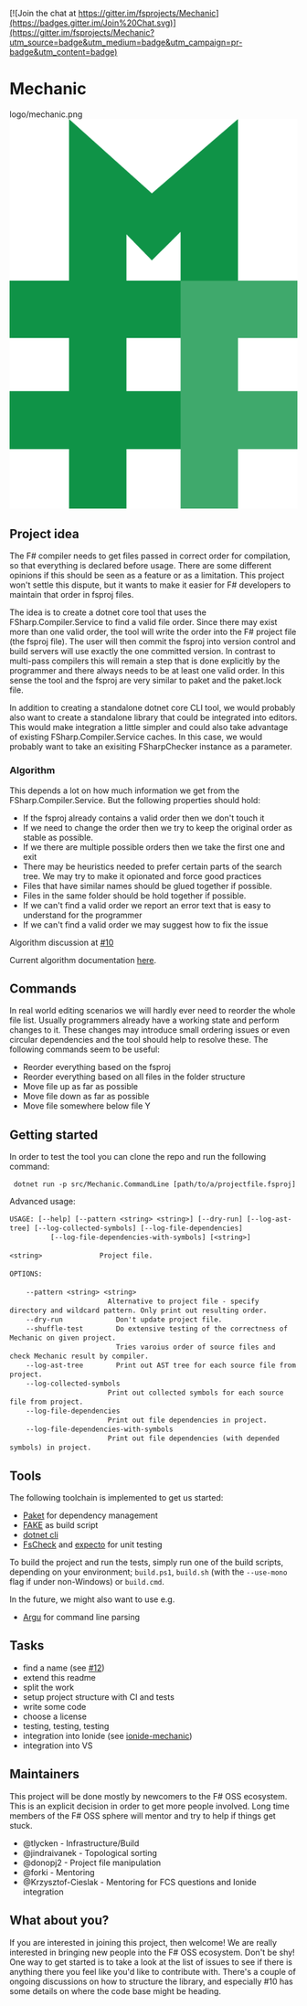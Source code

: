 [![Join the chat at https://gitter.im/fsprojects/Mechanic](https://badges.gitter.im/Join%20Chat.svg)](https://gitter.im/fsprojects/Mechanic?utm_source=badge&utm_medium=badge&utm_campaign=pr-badge&utm_content=badge)

# Mechanic

logo/mechanic.png
![Mechanic](logo/mechanic.png "Mechanic")

## Project idea

The F# compiler needs to get files passed in correct order for compilation, so that everything is declared before usage. 
There are some different opinions if this should be seen as a feature or as a limitation. This project won't settle this dispute, but it wants to make it easier for F# developers to maintain that order in fsproj files.

The idea is to create a dotnet core tool that uses the FSharp.Compiler.Service to find a valid file order. Since there may exist more than one valid order, the tool will write the order into the F# project file (the fsproj file). The user will then commit the fsproj into version control and build servers will use exactly the one committed version. In contrast to multi-pass compilers this will remain a step that is done explicitly by the programmer and there always needs to be at least one valid order. In this sense the tool and the fsproj are very similar to paket and the paket.lock file. 

In addition to creating a standalone dotnet core CLI tool, we would probably also want to create a standalone library that could be integrated into editors. This would make integration a little simpler and could also take advantage of existing FSharp.Compiler.Service caches. In this case, we would probably want to take an exisiting FSharpChecker instance as a parameter.

### Algorithm

This depends a lot on how much information we get from the FSharp.Compiler.Service. But the following properties should hold:

* If the fsproj already contains a valid order then we don't touch it 
* If we need to change the order then we try to keep the original order as stable as possible.
* If we there are multiple possible orders then we take the first one and exit 
* There may be heuristics needed to prefer certain parts of the search tree. We may try to make it opionated and force good practices
* Files that have similar names should be glued together if possible. 
* Files in the same folder should be hold together if possible. 
* If we can't find a valid order we report an error text that is easy to understand for the programmer 
* If we can't find a valid order we may suggest how to fix the issue 

Algorithm discussion at [#10](https://github.com/fsprojects/AProjectHasNoName/issues/10)

Current algorithm documentation [here](OrderingAlg.md).

## Commands

In real world editing scenarios we will hardly ever need to reorder the whole file list. 
Usually programmers already have a working state and perform changes to it. These changes may introduce small ordering issues or even circular dependencies and the tool should help to resolve these. The following commands seem to be useful:

* Reorder everything based on the fsproj
* Reorder everything based on all files in the folder structure
* Move file up as far as possible
* Move file down as far as possible
* Move file somewhere below file Y

## Getting started

In order to test the tool you can clone the repo and run the following command:

     dotnet run -p src/Mechanic.CommandLine [path/to/a/projectfile.fsproj]

Advanced usage:
    
    USAGE: [--help] [--pattern <string> <string>] [--dry-run] [--log-ast-tree] [--log-collected-symbols] [--log-file-dependencies]
              [--log-file-dependencies-with-symbols] [<string>]

    <string>              Project file.

    OPTIONS:

        --pattern <string> <string>
                            Alternative to project file - specify directory and wildcard pattern. Only print out resulting order.
        --dry-run             Don't update project file.
        --shuffle-test        Do extensive testing of the correctness of Mechanic on given project.
                              Tries varoius order of source files and check Mechanic result by compiler.
        --log-ast-tree        Print out AST tree for each source file from project.
        --log-collected-symbols
                            Print out collected symbols for each source file from project.
        --log-file-dependencies
                            Print out file dependencies in project.
        --log-file-dependencies-with-symbols
                            Print out file dependencies (with depended symbols) in project.

## Tools

The following toolchain is implemented to get us started:

* [Paket][paket] for dependency management 
* [FAKE][fake] as build script
* [dotnet cli][dotnet]
* [FsCheck][fscheck] and [expecto][expecto] for unit testing

[paket]: https://fsprojects.github.io/Paket/
[fake]: https://fake.build/
[dotnet]: https://github.com/dotnet/cli/
[fscheck]: https://fscheck.github.io/FsCheck/
[expecto]: https://github.com/haf/expecto/

To build the project and run the tests, simply run one of the build scripts,
depending on your environment; `build.ps1`, `build.sh` (with the `--use-mono` flag if under non-Windows)
or `build.cmd`.

In the future, we might also want to use e.g.

* [Argu](https://github.com/fsprojects/Argu) for command line parsing

## Tasks 

- find a name (see [#12](https://github.com/fsprojects/AProjectHasNoName/issues/12)) 
- extend this readme
- split the work 
- setup project structure with CI and tests
- write some code
- choose a license
- testing, testing, testing
- integration into Ionide (see [ionide-mechanic](https://github.com/ionide/ionide-mechanic))
- integration into VS

## Maintainers

This project will be done mostly by newcomers to the F# OSS ecosystem. This is an explicit decision in order to get more people involved. Long time members of the F# OSS sphere will mentor and try to help if things get stuck. 
 
- @tlycken - Infrastructure/Build
- @jindraivanek - Topological sorting
- @donopj2 - Project file manipulation
- @forki - Mentoring
- @Krzysztof-Cieslak - Mentoring for FCS questions and Ionide integration

## What about you?

If you are interested in joining this project, then welcome! We are really interested in bringing new people into the F# OSS ecosystem. Don't be shy! One way to get started is to take a look at the list of issues to see if there is anything there you feel like you'd like to contribute with. There's a couple of ongoing discussions on how to structure the library, and especially #10 has some details on where the code base might be heading.
